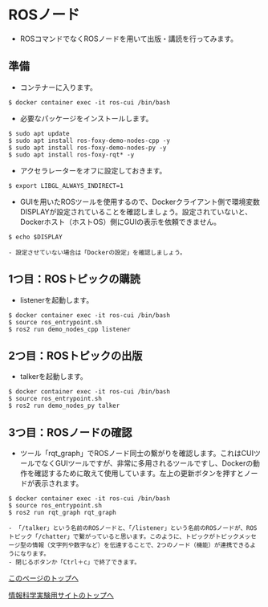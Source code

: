 # ROSノード
- ROSコマンドでなくROSノードを用いて出版・講読を行ってみます。

## 準備
- コンテナーに入ります。
```
$ docker container exec -it ros-cui /bin/bash
```

- 必要なパッケージをインストールします。
```
$ sudo apt update
$ sudo apt install ros-foxy-demo-nodes-cpp -y
$ sudo apt install ros-foxy-demo-nodes-py -y
$ sudo apt install ros-foxy-rqt* -y
```

- アクセラレーターをオフに設定しておきます。
```
$ export LIBGL_ALWAYS_INDIRECT=1
```

- GUIを用いたROSツールを使用するので、Dockerクライアント側で環境変数DISPLAYが設定されていることを確認しましょう。設定されていないと、Dockerホスト（ホストOS）側にGUIの表示を依頼できません。
```
$ echo $DISPLAY
```
    - 設定させていない場合は「Dockerの設定」を確認しましょう。


## 1つ目：ROSトピックの購読
- listenerを起動します。
```
$ docker container exec -it ros-cui /bin/bash
$ source ros_entrypoint.sh
$ ros2 run demo_nodes_cpp listener
```

## 2つ目：ROSトピックの出版
- talkerを起動します。
```
$ docker container exec -it ros-cui /bin/bash
$ source ros_entrypoint.sh
$ ros2 run demo_nodes_py talker
```

## 3つ目：ROSノードの確認  
- ツール「rqt_graph」でROSノード同士の繋がりを確認します。これはCUIツールでなくGUIツールですが、非常に多用されるツールですし、Dockerの動作を確認するために敢えて使用しています。左上の更新ボタンを押すとノードが表示されます。
```
$ docker container exec -it ros-cui /bin/bash
$ source ros_entrypoint.sh
$ ros2 run rqt_graph rqt_graph
```
    - 「/talker」という名前のROSノードと、「/listener」という名前のROSノードが、ROSトピック「/chatter」で繋がっていると思います。このように、トピックがトピックメッセージ型の情報（文字列や数字など）を伝達することで、2つのノード（機能）が連携できるようになります。
    - 閉じるボタンか「Ctrl＋c」で終了できます。

[このページのトップへ](#)

[情報科学実験用サイトのトップへ](https://stl-apu.github.io/laboratory_experiments/)
